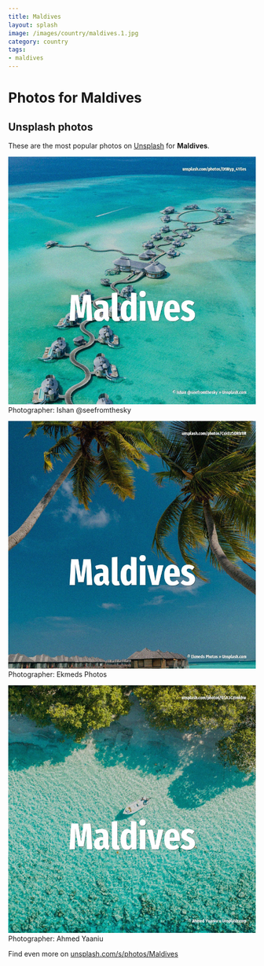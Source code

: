 ```yaml
---
title: Maldives
layout: splash
image: /images/country/maldives.1.jpg
category: country
tags:
- maldives
---
```

# Photos for Maldives
 
## Unsplash photos
These are the most popular photos on [Unsplash](https://unsplash.com) for **Maldives**.
 
![Maldives](/images/country/maldives.1.jpg)
Photographer:  Ishan @seefromthesky
 
![Maldives](/images/country/maldives.2.jpg)
Photographer:  Ekmeds Photos
 
![Maldives](/images/country/maldives.3.jpg)
Photographer:  Ahmed Yaaniu
 
Find even more on [unsplash.com/s/photos/Maldives](https://unsplash.com/s/photos/Maldives)
 
